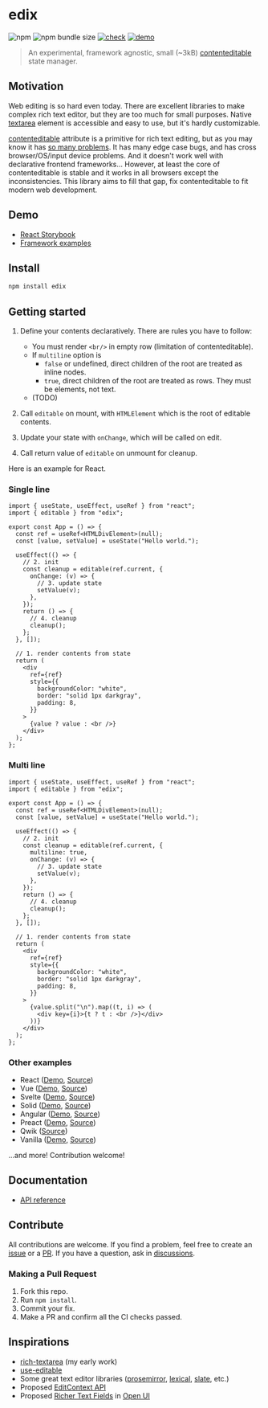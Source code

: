 # edix

![npm](https://img.shields.io/npm/v/edix) ![npm bundle size](https://img.shields.io/bundlephobia/minzip/edix) [![check](https://github.com/inokawa/edix/actions/workflows/check.yml/badge.svg)](https://github.com/inokawa/edix/actions/workflows/check.yml) [![demo](https://github.com/inokawa/edix/actions/workflows/demo.yml/badge.svg)](https://github.com/inokawa/edix/actions/workflows/demo.yml)

> An experimental, framework agnostic, small (~3kB) [contenteditable](https://developer.mozilla.org/en-US/docs/Web/HTML/Global_attributes/contenteditable) state manager.

## Motivation

Web editing is so hard even today. There are excellent libraries to make complex rich text editor, but they are too much for small purposes. Native [textarea](https://developer.mozilla.org/en-US/docs/Web/HTML/Element/textarea) element is accessible and easy to use, but it's hardly customizable.

[contenteditable](https://developer.mozilla.org/en-US/docs/Web/HTML/Global_attributes/contenteditable) attribute is a primitive for rich text editing, but as you may know it has [so many problems](https://github.com/grammarly/contenteditable). It has many edge case bugs, and has cross browser/OS/input device problems. And it doesn't work well with declarative frontend frameworks... However, at least the core of contenteditable is stable and it works in all browsers except the inconsistencies. This library aims to fill that gap, fix contenteditable to fit modern web development.

## Demo

- [React Storybook](https://inokawa.github.io/edix/)
- [Framework examples](#other-examples)

## Install

```sh
npm install edix
```

## Getting started

1. Define your contents declaratively. There are rules you have to follow:

   - You must render `<br/>` in empty row (limitation of contenteditable).
   - If `multiline` option is
     - `false` or undefined, direct children of the root are treated as inline nodes.
     - `true`, direct children of the root are treated as rows. They must be elements, not text.
   - (TODO)

2. Call `editable` on mount, with `HTMLElement` which is the root of editable contents.
3. Update your state with `onChange`, which will be called on edit.
4. Call return value of `editable` on unmount for cleanup.

Here is an example for React.

### Single line

```tsx
import { useState, useEffect, useRef } from "react";
import { editable } from "edix";

export const App = () => {
  const ref = useRef<HTMLDivElement>(null);
  const [value, setValue] = useState("Hello world.");

  useEffect(() => {
    // 2. init
    const cleanup = editable(ref.current, {
      onChange: (v) => {
        // 3. update state
        setValue(v);
      },
    });
    return () => {
      // 4. cleanup
      cleanup();
    };
  }, []);

  // 1. render contents from state
  return (
    <div
      ref={ref}
      style={{
        backgroundColor: "white",
        border: "solid 1px darkgray",
        padding: 8,
      }}
    >
      {value ? value : <br />}
    </div>
  );
};
```

### Multi line

```tsx
import { useState, useEffect, useRef } from "react";
import { editable } from "edix";

export const App = () => {
  const ref = useRef<HTMLDivElement>(null);
  const [value, setValue] = useState("Hello world.");

  useEffect(() => {
    // 2. init
    const cleanup = editable(ref.current, {
      multiline: true,
      onChange: (v) => {
        // 3. update state
        setValue(v);
      },
    });
    return () => {
      // 4. cleanup
      cleanup();
    };
  }, []);

  // 1. render contents from state
  return (
    <div
      ref={ref}
      style={{
        backgroundColor: "white",
        border: "solid 1px darkgray",
        padding: 8,
      }}
    >
      {value.split("\n").map((t, i) => (
        <div key={i}>{t ? t : <br />}</div>
      ))}
    </div>
  );
};
```

### Other examples

- React ([Demo](https://inokawa.github.io/edix/react), [Source](./examples/react))
- Vue ([Demo](https://inokawa.github.io/edix/vue), [Source](./examples/vue))
- Svelte ([Demo](https://inokawa.github.io/edix/svelte), [Source](./examples/svelte))
- Solid ([Demo](https://inokawa.github.io/edix/solid), [Source](./examples/solid))
- Angular ([Demo](https://inokawa.github.io/edix/angular), [Source](./examples/angular))
- Preact ([Demo](https://inokawa.github.io/edix/preact), [Source](./examples/preact))
- Qwik ([Source](./examples/qwik))
- Vanilla ([Demo](https://inokawa.github.io/edix/vanilla), [Source](./examples/vanilla))

...and more! Contribution welcome!

## Documentation

- [API reference](./docs/API.md)

## Contribute

All contributions are welcome.
If you find a problem, feel free to create an [issue](https://github.com/inokawa/edix/issues) or a [PR](https://github.com/inokawa/edix/pulls). If you have a question, ask in [discussions](https://github.com/inokawa/edix/discussions).

### Making a Pull Request

1. Fork this repo.
2. Run `npm install`.
3. Commit your fix.
4. Make a PR and confirm all the CI checks passed.

## Inspirations

- [rich-textarea](https://github.com/inokawa/rich-textarea) (my early work)
- [use-editable](https://github.com/FormidableLabs/use-editable)
- Some great text editor libraries ([prosemirror](https://prosemirror.net/), [lexical](https://github.com/facebook/lexical), [slate](https://github.com/ianstormtaylor/slate), etc.)
- Proposed [EditContext API](https://github.com/w3c/edit-context)
- Proposed [Richer Text Fields](https://open-ui.org/components/richer-text-fields.explainer/) in [Open UI](https://open-ui.org/)
